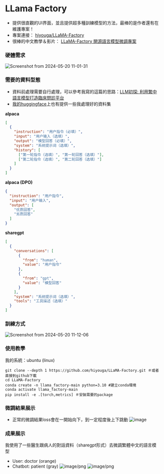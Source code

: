 # LLama Factory
- 提供很直觀的UI界面，並且提供超多種訓練模型的方法，最棒的是作者還有在維護專案！
- 專案連接： [hiyouga/LLaMA-Factory](https://github.com/hiyouga/LLaMA-Factory/tree/main)
- 很棒的中文教學＆影片： [LLaMA-Factory 開源語言模型微調專案](https://the-walking-fish.com/p/llama-factory/)

### 硬體需求
![Screenshot from 2024-05-20 11-01-31](https://github.com/JosephLi0419/Rookie-LLM-trainer/assets/89914044/4c5afe2a-9407-4a25-a23c-28024ba2eea8)


### 需要的資料型態
- 資料前處理需要自行處理，可以參考我寫的這篇的思路：[LLM初探: 利用繁中語言模型打造臨床問診平台](https://medium.com/@evauni419/llm%E5%88%9D%E6%8E%A2-%E5%88%A9%E7%94%A8%E7%B9%81%E4%B8%AD%E8%AA%9E%E8%A8%80%E6%A8%A1%E5%9E%8B%E6%89%93%E9%80%A0%E8%87%A8%E5%BA%8A%E5%95%8F%E8%A8%BA%E5%B9%B3%E5%8F%B0-8c5e7449d072)
- [我的huggingface](https://huggingface.co/ChenWeiLi)上也有提供一些我處理好的資料集

**alpaca**
```json
[
  {
    "instruction": "用户指令（必填）",
    "input": "用户输入（选填）",
    "output": "模型回答（必填）",
    "system": "系统提示词（选填）",
    "history": [
      ["第一轮指令（选填）", "第一轮回答（选填）"],
      ["第二轮指令（选填）", "第二轮回答（选填）"]
    ]
  }
]
```
**alpaca (DPO)**
```json
{
  "instruction": "用户指令",
  "input": "用户输入",
  "output": [
    "优质回答",
    "劣质回答"
  ]
}
```
**sharegpt**
```json
[
  {
    "conversations": [
      {
        "from": "human",
        "value": "用户指令"
      },
      {
        "from": "gpt",
        "value": "模型回答"
      }
    ],
    "system": "系统提示词（选填）",
    "tools": "工具描述（选填）"
  }
]
```
### 訓練方式
![Screenshot from 2024-05-20 11-12-06](https://github.com/JosephLi0419/Rookie-LLM-trainer/assets/89914044/b5ad8942-2a17-410c-a4c7-35538ed8e00e)

### 使用教學
我的系統：ubuntu (linux)
```
git clone --depth 1 https://github.com/hiyouga/LLaMA-Factory.git ＃或者直接到github下載
cd LLaMA-Factory
conda create -n llama_factory-main python=3.10 #建立conda環境
conda activate llama_factory-main
pip install -e .[torch,metrics] ＃安裝需要的package
```
### 微調結果展示
- 正常的微調結果loss會在一開始向下，到一定程度後上下跳動
![image](https://github.com/JosephLi0419/Rookie-LLM-trainer/assets/89914044/f77b05b1-9f89-4fab-be4d-399b7bd30c14)

### 成果展示
我使用了一些醫生跟病人的對話資料（sharegpt形式）去微調繁體中文的語言模型

- User: doctor (orange)
- Chatbot: patient (gray)
![image/png](https://cdn-uploads.huggingface.co/production/uploads/65c07d1b2357c1bded7a92fa/Tp6ZKsGX1f2Qs5FLMFL51.png)
![image/png](https://cdn-uploads.huggingface.co/production/uploads/65c07d1b2357c1bded7a92fa/59A_3WFYl-h34g8XU1XGG.png)

